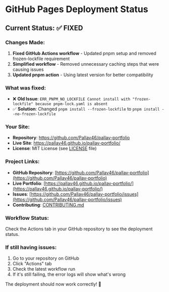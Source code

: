 # GitHub Pages Deployment Status

## Current Status: ✅ FIXED

### Changes Made:
1. **Fixed GitHub Actions workflow** - Updated pnpm setup and removed frozen-lockfile requirement
2. **Simplified workflow** - Removed unnecessary caching steps that were causing issues
3. **Updated pnpm action** - Using latest version for better compatibility

### What was fixed:
- ❌ **Old Issue**: `ERR_PNPM_NO_LOCKFILE Cannot install with "frozen-lockfile" because pnpm-lock.yaml is absent`
- ✅ **Solution**: Changed `pnpm install --frozen-lockfile` to `pnpm install --no-frozen-lockfile`

### Your Site:
- **Repository**: https://github.com/Pallav46/pallav-portfolio
- **Live Site**: https://pallav46.github.io/pallav-portfolio/
- **License**: MIT License (see [LICENSE](LICENSE) file)

### Project Links:
- **GitHub Repository**: [https://github.com/Pallav46/pallav-portfolio](https://github.com/Pallav46/pallav-portfolio)
- **Live Portfolio**: [https://pallav46.github.io/pallav-portfolio/](https://pallav46.github.io/pallav-portfolio/)
- **Issues**: [https://github.com/Pallav46/pallav-portfolio/issues](https://github.com/Pallav46/pallav-portfolio/issues)
- **Contributing**: [CONTRIBUTING.md](CONTRIBUTING.md)

### Workflow Status:
Check the Actions tab in your GitHub repository to see the deployment status.

### If still having issues:
1. Go to your repository on GitHub
2. Click "Actions" tab
3. Check the latest workflow run
4. If it's still failing, the error logs will show what's wrong

The deployment should now work correctly! 🎉
